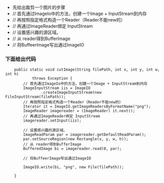 ﻿ - 先给出裁剪一个图片的步骤 
 - // 首先通过ImageIo中的方法，创建一个Image + InputStream到内存
 - // 再按照指定格式构造一个Reader（Reader不能new的）
 - 	// 再通过ImageReader绑定 InputStream
 - // 设置感兴趣的源区域。
 - 	// 从 reader得到BufferImage
 - // 将BuffeerImage写出通过ImageIO

### 下面给出代码

```
	public static void cutImage(String filePath, int x, int y, int w, int h)
			throws Exception {
		// 首先通过ImageIo中的方法，创建一个Image + InputStream到内存
		ImageInputStream iis = ImageIO
				.createImageInputStream(new FileInputStream(filePath));
		// 再按照指定格式构造一个Reader（Reader不能new的）
		Iterator it = ImageIO.getImageReadersByFormatName("png");
		ImageReader imagereader = (ImageReader) it.next();
		// 再通过ImageReader绑定 InputStream
		imagereader.setInput(iis);

		// 设置感兴趣的源区域。
		ImageReadParam par = imagereader.getDefaultReadParam();
		par.setSourceRegion(new Rectangle(x, y, w, h));
		// 从 reader得到BufferImage
		BufferedImage bi = imagereader.read(0, par);

		// 将BuffeerImage写出通过ImageIO

		ImageIO.write(bi, "png", new File(filePath));

	}
```